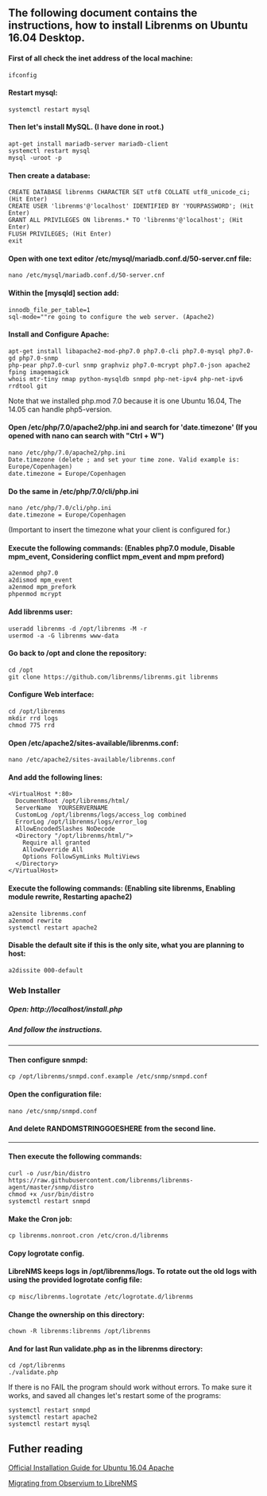 ## The following document contains the instructions, how to install Librenms on Ubuntu 16.04 Desktop.

#### First of all check the inet address of the local machine:
```
ifconfig
```

#### Restart mysql:
```
systemctl restart mysql
```
#### Then let's install MySQL. (I have done in root.) 
```
apt-get install mariadb-server mariadb-client
systemctl restart mysql
mysql -uroot -p
```
#### Then create a database:
```
CREATE DATABASE librenms CHARACTER SET utf8 COLLATE utf8_unicode_ci; (Hit Enter)
CREATE USER 'librenms'@'localhost' IDENTIFIED BY 'YOURPASSWORD'; (Hit Enter)
GRANT ALL PRIVILEGES ON librenms.* TO 'librenms'@'localhost'; (Hit Enter)
FLUSH PRIVILEGES; (Hit Enter)
exit
```
#### Open with one text editor /etc/mysql/mariadb.conf.d/50-server.cnf file:
```
nano /etc/mysql/mariadb.conf.d/50-server.cnf
```
#### Within the [mysqld] section add:
```
innodb_file_per_table=1
sql-mode=""re going to configure the web server. (Apache2)
```
#### Install and Configure Apache:
```
apt-get install libapache2-mod-php7.0 php7.0-cli php7.0-mysql php7.0-gd php7.0-snmp 
php-pear php7.0-curl snmp graphviz php7.0-mcrypt php7.0-json apache2 fping imagemagick 
whois mtr-tiny nmap python-mysqldb snmpd php-net-ipv4 php-net-ipv6 rrdtool git
```
Note that we installed php.mod 7.0 because it is one Ubuntu 16.04, The 14.05 can handle php5-version.

#### Open /etc/php/7.0/apache2/php.ini and search for 'date.timezone' (If you opened with nano can search with "Ctrl + W")
```
nano /etc/php/7.0/apache2/php.ini
Date.timezone (delete ; and set your time zone. Valid example is: Europe/Copenhagen)
date.timezone = Europe/Copenhagen
```
#### Do the same in /etc/php/7.0/cli/php.ini
```
nano /etc/php/7.0/cli/php.ini
date.timezone = Europe/Copenhagen
```
(Important to insert the timezone what your client is configured for.)

#### Execute the following commands: (Enables php7.0 module, Disable mpm_event, Considering conflict mpm_event and mpm preford)
```
a2enmod php7.0
a2dismod mpm_event
a2enmod mpm_prefork
phpenmod mcrypt
```

#### Add librenms user:

```
useradd librenms -d /opt/librenms -M -r
usermod -a -G librenms www-data
```
#### Go back to /opt and clone the repository:

```
cd /opt
git clone https://github.com/librenms/librenms.git librenms
```
#### Configure Web interface:

```
cd /opt/librenms
mkdir rrd logs
chmod 775 rrd
```

#### Open /etc/apache2/sites-available/librenms.conf:
```
nano /etc/apache2/sites-available/librenms.conf
```
#### And add the following lines:
```
<VirtualHost *:80>
  DocumentRoot /opt/librenms/html/
  ServerName  YOURSERVERNAME
  CustomLog /opt/librenms/logs/access_log combined
  ErrorLog /opt/librenms/logs/error_log
  AllowEncodedSlashes NoDecode
  <Directory "/opt/librenms/html/">
    Require all granted
    AllowOverride All
    Options FollowSymLinks MultiViews
  </Directory>
</VirtualHost>
 ```
#### Execute the following commands: (Enabling site librenms, Enabling module rewrite, Restarting apache2)
 ```
a2ensite librenms.conf
a2enmod rewrite
systemctl restart apache2
```

#### Disable the default site if this is the only site, what you are planning to host:
```
a2dissite 000-default
```

### Web Installer
##### Open: http://localhost/install.php
##### And follow the instructions.
----------------------------------------------------------------------------------------------------------------------------------------
#### Then configure snmpd:
```
cp /opt/librenms/snmpd.conf.example /etc/snmp/snmpd.conf
```
#### Open the configuration file:
```
nano /etc/snmp/snmpd.conf
```
#### And delete RANDOMSTRINGGOESHERE from the second line.
----------------------------------------------------------------------------------------------------------------------------------------
#### Then execute the following commands:
```
curl -o /usr/bin/distro https://raw.githubusercontent.com/librenms/librenms-agent/master/snmp/distro
chmod +x /usr/bin/distro
systemctl restart snmpd
```

#### Make the Cron job:

```
cp librenms.nonroot.cron /etc/cron.d/librenms
```

#### Copy logrotate config.
#### LibreNMS keeps logs in /opt/librenms/logs. To rotate out the old logs with using the provided logrotate config file:
```
cp misc/librenms.logrotate /etc/logrotate.d/librenms
```
#### Change the ownership on this directory:
```
chown -R librenms:librenms /opt/librenms
```
#### And for last Run validate.php as in the librenms directory:
```
cd /opt/librenms
./validate.php
```
If there is no FAIL the program should work without errors.
To make sure it works, and saved all changes let's restart some of the programs:
```
systemctl restart snmpd
systemctl restart apache2
systemctl restart mysql
```

## Futher reading
[Official Installation Guide for Ubuntu 16.04 Apache](http://docs.librenms.org/Installation/Installation-Ubuntu-1604-Apache/#clone-repo)

[Migrating from Observium to LibreNMS](https://vlan50.com/2015/04/17/migrating-from-observium-to-librenms/)

